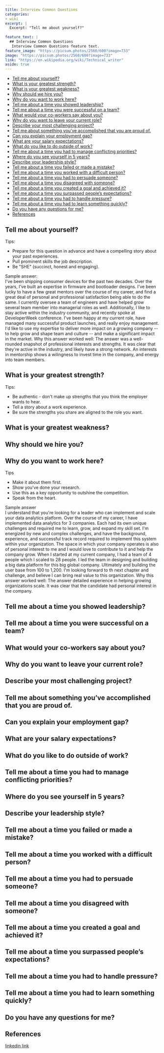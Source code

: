 ```yaml
---
title: Interview Common Questions
categories:
- wiki
excerpt: |
  Excerpt: "Tell me about yourself?"
  
feature_text: |
  ## Interview Common Questions
   Interview Common Questions feature text.
feature_image: "https://picsum.photos/2560/600?image=733"
image: "https://picsum.photos/2560/600?image=733"
link: "https://en.wikipedia.org/wiki/Technical_writer"
aside: true
---
```


- [Tell me about yourself?](#tell-me-about-yourself)
- [What is your greatest strength?](#what-is-your-greatest-strength)
- [What is your greatest weakness?](#what-is-your-greatest-weakness)
- [Why should we hire you?](#why-should-we-hire-you)
- [Why do you want to work here?](#why-do-you-want-to-work-here)
- [Tell me about a time you showed leadership?](#tell-me-about-a-time-you-showed-leadership)
- [Tell me about a time you were successful on a team?](#tell-me-about-a-time-you-were-successful-on-a-team)
- [What would your co-workers say about you?](#what-would-your-co-workers-say-about-you)
- [Why do you want to leave your current role?](#why-do-you-want-to-leave-your-current-role)
- [Describe your most challenging project?](#describe-your-most-challenging-project)
- [Tell me about something you’ve accomplished that you are proud of.](#tell-me-about-something-youve-accomplished-that-you-are-proud-of)
- [Can you explain your employment gap?](#can-you-explain-your-employment-gap)
- [What are your salary expectations?](#what-are-your-salary-expectations)
- [What do you like to do outside of work?](#what-do-you-like-to-do-outside-of-work)
- [Tell me about a time you had to manage conflicting priorities?](#tell-me-about-a-time-you-had-to-manage-conflicting-priorities)
- [Where do you see yourself in 5 years?](#where-do-you-see-yourself-in-5-years)
- [Describe your leadership style?](#describe-your-leadership-style)
- [Tell me about a time you failed or made a mistake?](#tell-me-about-a-time-you-failed-or-made-a-mistake)
- [Tell me about a time you worked with a difficult person?](#tell-me-about-a-time-you-worked-with-a-difficult-person)
- [Tell me about a time you had to persuade someone?](#tell-me-about-a-time-you-had-to-persuade-someone)
- [Tell me about a time you disagreed with someone?](#tell-me-about-a-time-you-disagreed-with-someone)
- [Tell me about a time you created a goal and achieved it?](#tell-me-about-a-time-you-created-a-goal-and-achieved-it)
- [Tell me about a time you surpassed people’s expectations?](#tell-me-about-a-time-you-surpassed-peoples-expectations)
- [Tell me about a time you had to handle pressure?](#tell-me-about-a-time-you-had-to-handle-pressure)
- [Tell me about a time you had to learn something quickly?](#tell-me-about-a-time-you-had-to-learn-something-quickly)
- [Do you have any questions for me?](#do-you-have-any-questions-for-me)
- [References](#references)

## Tell me about yourself?

Tips:  

- Prepare for this question in advance and have a compelling story about your past experiences.
- Pull prominent skills the job description.
- Be "SHE" (succinct, honest and engaging).

Sample answer:  
I've been shipping consumer devices for the past two decades. Over the years, I've built an expertise in firmware and bootloader designs. I've been lucky to have a few great mentors over the course of my career, and find a great deal of personal and professional satisfaction being able to do the same. I currently oversee a team of engineers and have helped grow several team member into managerial roles as well. Additionally, I like to stay active within the industry community, and recently spoke at DeveloperWeek conference. I've been happy at my current role, have managed many successful product launches, and really enjoy management. I'd like to use my expertise to deliver more impact on a growing company -- to help grow and shape team and culture -- and make a significant impact in the market. Why this answer worked well: The answer was a well-rounded snapshot of professional interests and strengths. It was clear that they're active in the industry, and likely have a strong network. An interests in mentorship shows a wilingness to invest time in the company, and energy into team members.

## What is your greatest strength?

Tips:

- Be authentic - don't make up strengths that you think the employer wants to hear.
- Tell a story about a work experience.
- Be sure the strengths you share are aligned to the role you want.

## What is your greatest weakness?

## Why should we hire you?

## Why do you want to work here?

Tips

- Make it about them first.
- Show you've done your research.
- Use this as a key opportunity to outshine the competition.
- Speak from the heart.

Sample answer  
I understand that you're looking for a leader who can implement and scale your data analytics platform. Over the course of my career, I have implemented data analytics for 3 companies. Each had its own unique challenges and required me to learn, grow, and expand my skill set. I'm energized by new and complex challenges, and have the background, experience, and successful track record required to implement this system within your organization. The space in which your company operates is also of personal interest to me and I would love to contribute to it and help the company grow. When I started at my current company, I had a team of 4 people which I scaled to 28 people. I led the team in designing and building a big data platform for this big global company. Ultimately and building the user base from 100 to 1,200. I'm looking forward to th next chapter and challenge, and believe I can bring real value to this organization. Why this answer worked well: The answer detailed experience in helping growing organizations scale. It was clear that the candidate had personal interest in the company.

## Tell me about a time you showed leadership?

## Tell me about a time you were successful on a team?

## What would your co-workers say about you?

## Why do you want to leave your current role?

## Describe your most challenging project?

## Tell me about something you’ve accomplished that you are proud of.

## Can you explain your employment gap?

## What are your salary expectations?

## What do you like to do outside of work?

## Tell me about a time you had to manage conflicting priorities?

## Where do you see yourself in 5 years?

## Describe your leadership style?

## Tell me about a time you failed or made a mistake?

## Tell me about a time you worked with a difficult person?

## Tell me about a time you had to persuade someone?

## Tell me about a time you disagreed with someone?

## Tell me about a time you created a goal and achieved it?

## Tell me about a time you surpassed people’s expectations?

## Tell me about a time you had to handle pressure?

## Tell me about a time you had to learn something quickly?

## Do you have any questions for me?

## References

[linkedin link](https://www.linkedin.com/interview-prep/assessments/urn:li:fsd_assessment:(1,a)/question/urn:li:fsd_assessmentQuestion:(10011,aq11)/)
